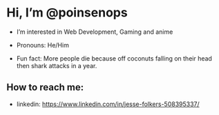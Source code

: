 # Hi, I’m @poinsenops
-  I’m interested in Web Development, Gaming and anime 

-  Pronouns: He/Him
-  Fun fact: More people die because off coconuts falling on their head then shark attacks in a year.

##  How to reach me:
  - linkedin: https://www.linkedin.com/in/jesse-folkers-508395337/
 
<!---
poinsenops/poinsenops is a ✨ special ✨ repository because its `README.md` (this file) appears on your GitHub profile.
You can click the Preview link to take a look at your changes.
--->
